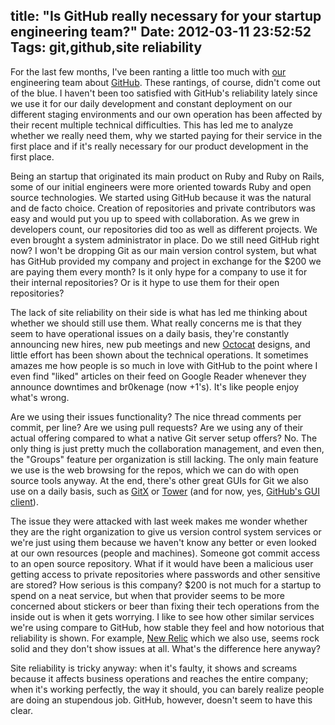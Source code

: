 title: "Is GitHub really necessary for your startup engineering team?"
Date: 2012-03-11 23:52:52
Tags: git,github,site reliability
---
For the last few months, I've been ranting a little too much with <a href="http://selectablemedia.com">our</a> engineering team about <a href="http://github.com">GitHub</a>. These rantings, of course, didn't come out of the blue. I haven't been too satisfied with GitHub's reliability lately since we use it for our daily development and constant deployment on our different staging environments and our own operation has been affected by their recent multiple technical difficulties. This has led me to analyze whether we really need them, why we started paying for their service in the first place and if it's really necessary for our product development in the first place.

Being an startup that originated its main product on Ruby and Ruby on Rails, some of our initial engineers were more oriented towards Ruby and open source technologies. We started using GitHub because it was the natural and de facto choice. Creation of repositories and private contributors was easy and would put you up to speed with collaboration. As we grew in developers count, our repositories did too as well as different projects. We even brought a system administrator in place. Do we still need GitHub right now? I won't be dropping Git as our main version control system, but what has GitHub provided my company and project in exchange for the $200 we are paying them every month? Is it only hype for a company to use it for their internal repositories? Or is it hype to use them for their open repositories?

The lack of site reliability on their side is what has led me thinking about whether we should still use them. What really concerns me is that they seem to have operational issues on a daily basis, they're constantly announcing new hires, new pub meetings and new <a href="http://octodex.github.com/">Octocat</a> designs, and little effort has been shown about the technical operations. It sometimes amazes me how people is so much in love with GitHub to the point where I even find "liked" articles on their feed on Google Reader whenever they announce downtimes and br0kenage (now +1's). It's like people enjoy what's wrong.

Are we using their issues functionality? The nice thread comments per commit, per line? Are we using pull requests? Are we using any of their actual offering compared to what a native Git server setup offers? No. The only thing is just pretty much the collaboration management, and even then, the "Groups" feature per organization is still lacking. The only main feature we use is the web browsing for the repos, which we can do with open source tools anyway. At the end, there's other great GUIs for Git we also use on a daily basis, such as <a href="http://gitx.frim.nl/">GitX</a> or <a href="http://www.git-tower.com/">Tower</a> (and for now, yes, <a href="http://mac.github.com/">GitHub's GUI client</a>).

The issue they were attacked with last week makes me wonder whether they are the right organization to give us version control system services or we're just using them because we haven't know any better or even looked at our own resources (people and machines). Someone got commit access to an open source repository. What if it would have been a malicious user getting access to private repositories where passwords and other sensitive are stored? How serious is this company? $200 is not much for a startup to spend on a neat service, but when that provider seems to be more concerned about stickers or beer than fixing their tech operations from the inside out is when it gets worrying. I like to see how other similar services we're using compare to GitHub, how stable they feel and how notorious that reliability is shown. For example, <a href="http://newrelic.com/">New Relic</a> which we also use, seems rock solid and they don't show issues at all. What's the difference here anyway?

Site reliability is tricky anyway: when it's faulty, it shows and screams because it affects business operations and reaches the entire company; when it's working perfectly, the way it should, you can barely realize people are doing an stupendous job. GitHub, however, doesn't seem to have this clear.